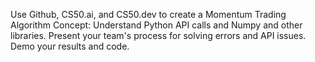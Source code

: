 Use  Github, CS50.ai, and CS50.dev to create a Momentum Trading Algorithm
Concept: Understand Python API calls and Numpy and other libraries.
Present your team's process for solving errors and API issues. Demo your results and code.
